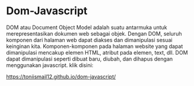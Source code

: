 # Dom-Javascript
DOM atau Document Object Model adalah suatu antarmuka untuk merepresentasikan dokumen web sebagai objek. Dengan DOM, seluruh komponen dari halaman web dapat diakses dan dimanipulasi sesuai keinginan kita. Komponen-komponen pada halaman website yang dapat dimanipulasi mencakup elemen HTML, atribut pada elemen, text, dll.  DOM dapat dimanipulasi seperti dibuat baru, diubah, dan dihapus dengan menggunakan javascript.
klik disini:

https://toniismail12.github.io/dom-javascript/
